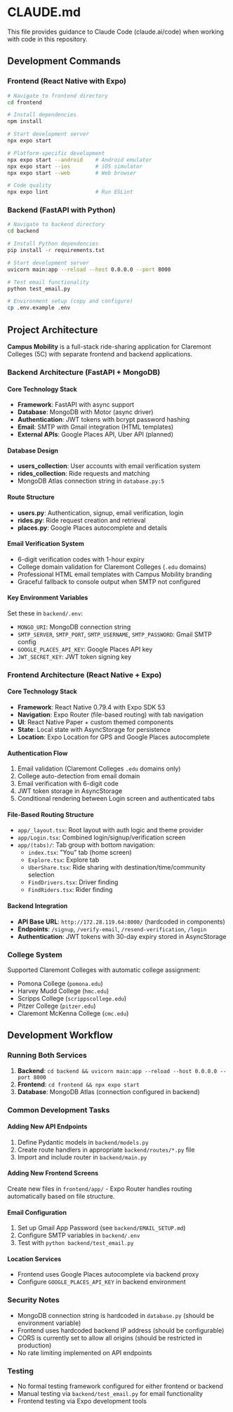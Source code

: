 # CLAUDE.md

This file provides guidance to Claude Code (claude.ai/code) when working with code in this repository.

## Development Commands

### Frontend (React Native with Expo)
```bash
# Navigate to frontend directory
cd frontend

# Install dependencies
npm install

# Start development server
npx expo start

# Platform-specific development
npx expo start --android    # Android emulator
npx expo start --ios        # iOS simulator  
npx expo start --web        # Web browser

# Code quality
npx expo lint               # Run ESLint
```

### Backend (FastAPI with Python)
```bash
# Navigate to backend directory
cd backend

# Install Python dependencies
pip install -r requirements.txt

# Start development server
uvicorn main:app --reload --host 0.0.0.0 --port 8000

# Test email functionality
python test_email.py

# Environment setup (copy and configure)
cp .env.example .env
```

## Project Architecture

**Campus Mobility** is a full-stack ride-sharing application for Claremont Colleges (5C) with separate frontend and backend applications.

### Backend Architecture (FastAPI + MongoDB)

#### Core Technology Stack
- **Framework**: FastAPI with async support
- **Database**: MongoDB with Motor (async driver)
- **Authentication**: JWT tokens with bcrypt password hashing
- **Email**: SMTP with Gmail integration (HTML templates)
- **External APIs**: Google Places API, Uber API (planned)

#### Database Design
- **users_collection**: User accounts with email verification system
- **rides_collection**: Ride requests and matching
- MongoDB Atlas connection string in `database.py:5`

#### Route Structure
- **users.py**: Authentication, signup, email verification, login
- **rides.py**: Ride request creation and retrieval
- **places.py**: Google Places autocomplete and details

#### Email Verification System
- 6-digit verification codes with 1-hour expiry
- College domain validation for Claremont Colleges (`.edu` domains)
- Professional HTML email templates with Campus Mobility branding
- Graceful fallback to console output when SMTP not configured

#### Key Environment Variables
Set these in `backend/.env`:
- `MONGO_URI`: MongoDB connection string
- `SMTP_SERVER`, `SMTP_PORT`, `SMTP_USERNAME`, `SMTP_PASSWORD`: Gmail SMTP config
- `GOOGLE_PLACES_API_KEY`: Google Places API key
- `JWT_SECRET_KEY`: JWT token signing key

### Frontend Architecture (React Native + Expo)

#### Core Technology Stack
- **Framework**: React Native 0.79.4 with Expo SDK 53
- **Navigation**: Expo Router (file-based routing) with tab navigation
- **UI**: React Native Paper + custom themed components
- **State**: Local state with AsyncStorage for persistence
- **Location**: Expo Location for GPS and Google Places autocomplete

#### Authentication Flow
1. Email validation (Claremont Colleges `.edu` domains only)
2. College auto-detection from email domain
3. Email verification with 6-digit code
4. JWT token storage in AsyncStorage
5. Conditional rendering between Login screen and authenticated tabs

#### File-Based Routing Structure
- `app/_layout.tsx`: Root layout with auth logic and theme provider
- `app/Login.tsx`: Combined login/signup/verification screen
- `app/(tabs)/`: Tab group with bottom navigation:
  - `index.tsx`: "You" tab (home screen) 
  - `Explore.tsx`: Explore tab
  - `UberShare.tsx`: Ride sharing with destination/time/community selection
  - `FindDrivers.tsx`: Driver finding
  - `FindRiders.tsx`: Rider finding

#### Backend Integration
- **API Base URL**: `http://172.28.119.64:8000/` (hardcoded in components)
- **Endpoints**: `/signup`, `/verify-email`, `/resend-verification`, `/login`
- **Authentication**: JWT tokens with 30-day expiry stored in AsyncStorage

### College System
Supported Claremont Colleges with automatic college assignment:
- Pomona College (`pomona.edu`)
- Harvey Mudd College (`hmc.edu`) 
- Scripps College (`scrippscollege.edu`)
- Pitzer College (`pitzer.edu`)
- Claremont McKenna College (`cmc.edu`)

## Development Workflow

### Running Both Services
1. **Backend**: `cd backend && uvicorn main:app --reload --host 0.0.0.0 --port 8000`
2. **Frontend**: `cd frontend && npx expo start`
3. **Database**: MongoDB Atlas (connection configured in backend)

### Common Development Tasks

#### Adding New API Endpoints
1. Define Pydantic models in `backend/models.py`
2. Create route handlers in appropriate `backend/routes/*.py` file
3. Import and include router in `backend/main.py`

#### Adding New Frontend Screens
Create new files in `frontend/app/` - Expo Router handles routing automatically based on file structure.

#### Email Configuration
1. Set up Gmail App Password (see `backend/EMAIL_SETUP.md`)
2. Configure SMTP variables in `backend/.env`
3. Test with `python backend/test_email.py`

#### Location Services
- Frontend uses Google Places autocomplete via backend proxy
- Configure `GOOGLE_PLACES_API_KEY` in backend environment

### Security Notes
- MongoDB connection string is hardcoded in `database.py` (should be environment variable)
- Frontend uses hardcoded backend IP address (should be configurable)
- CORS is currently set to allow all origins (should be restricted in production)
- No rate limiting implemented on API endpoints

### Testing
- No formal testing framework configured for either frontend or backend
- Manual testing via `backend/test_email.py` for email functionality
- Frontend testing via Expo development tools